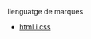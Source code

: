 llenguatge de marques

 - [html i css](https://github.com/isa6996/portfoli/tree/main/portfoli/moduls/Curs%201/llenguatge%20de%20marques/html%20i%20css)
